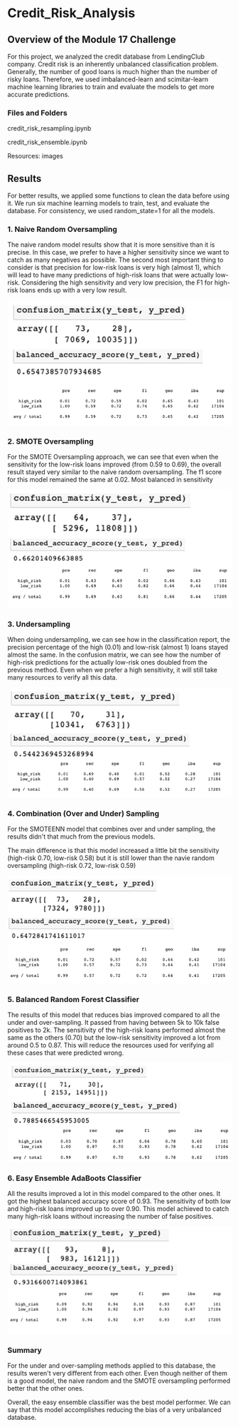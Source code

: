 # Credit_Risk_Analysis

## Overview of the Module 17 Challenge

For this project, we analyzed the credit database from LendingClub company. Credit risk is an inherently unbalanced classification problem. Generally, the number of good loans is much higher than the number of risky loans. Therefore, we used imbalanced-learn and scimitar-learn machine learning libraries to train and evaluate the models to get more accurate predictions. 

### Files and Folders

credit_risk_resampling.ipynb

credit_risk_ensemble.ipynb

Resources: images

## Results

For better results, we applied some functions to clean the data before using it. We run six machine learning models to train, test, and evaluate the database. For consistency, we used random_state=1 for all the models. 

### 1. Naive Random Oversampling

The naive random model results show that it is more sensitive than it is precise. In this case, we prefer to have a higher sensitivity since we want to catch as many negatives as possible. The second most important thing to consider is that precision for low-risk loans is very high (almost 1), which will lead to have many predictions of high-risk loans that were actually low-risk. Considering the high sensitivity and very low precision, the F1 for high-risk loans ends up with a very low result.

!['One'](https://github.com/DylanMontemayor/Credit_Risk_Analysis/blob/main/Resources/One.png)

### 2.  SMOTE Oversampling

For the SMOTE Oversampling approach, we can see that even when the sensitivity for the low-risk loans improved (from 0.59 to 0.69), the overall result stayed very similar to the naive random oversampling. The f1 score for this model remained the same at 0.02. Most balanced in sensitivity

!['Two'](https://github.com/DylanMontemayor/Credit_Risk_Analysis/blob/main/Resources/Two.png)

### 3. Undersampling

When doing undersampling, we can see how in the classification report, the precision percentage of the high (0.01) and low-risk (almost 1) loans stayed almost the same. In the confusion matrix, we can see how the number of high-risk predictions for the actually low-risk ones doubled from the previous method. Even when we prefer a high sensitivity, it will still take many resources to verify all this data. 

!['Three'](https://github.com/DylanMontemayor/Credit_Risk_Analysis/blob/main/Resources/Three.png)

### 4. Combination (Over and Under) Sampling

For the SMOTEENN model that combines over and under sampling, the results didn't that much from the previous models. 

The main difference is that this model increased a little bit the sensitivity (high-risk 0.70, low-risk 0.58) but it is still lower than the navie random oversampling (high-risk 0.72, low-risk 0.59)



!['Four'](https://github.com/DylanMontemayor/Credit_Risk_Analysis/blob/main/Resources/Four.png)

### 5. Balanced Random Forest Classifier

The results of this model that reduces bias improved compared to all the under and over-sampling. It passed from having between 5k to 10k false positives to 2k. The sensitivity of the high-risk loans performed almost the same as the others (0.70) but the low-risk sensitivity improved a lot from around 0.5 to 0.87. This will reduce the resources used for verifying all these cases that were predicted wrong. 

!['Five'](https://github.com/DylanMontemayor/Credit_Risk_Analysis/blob/main/Resources/Five.png)

### 6. Easy Ensemble AdaBoots Classifier

All the results improved a lot in this model compared to the other ones. It got the highest balanced accuracy score of 0.93. The sensitivity of both low and high-risk loans improved up to over 0.90. This model achieved to catch many high-risk loans without increasing the number of false positives. 

!['Six'](https://github.com/DylanMontemayor/Credit_Risk_Analysis/blob/main/Resources/Six.png)

### Summary

For the under and over-sampling methods applied to this database, the results weren't very different from each other. Even though neither of them is a good model, the naive random and the SMOTE oversampling performed better that the other ones. 

Overall, the easy ensemble classifier was the best model performer. We can say that this model accomplishes reducing the bias of a very unbalanced database. 

